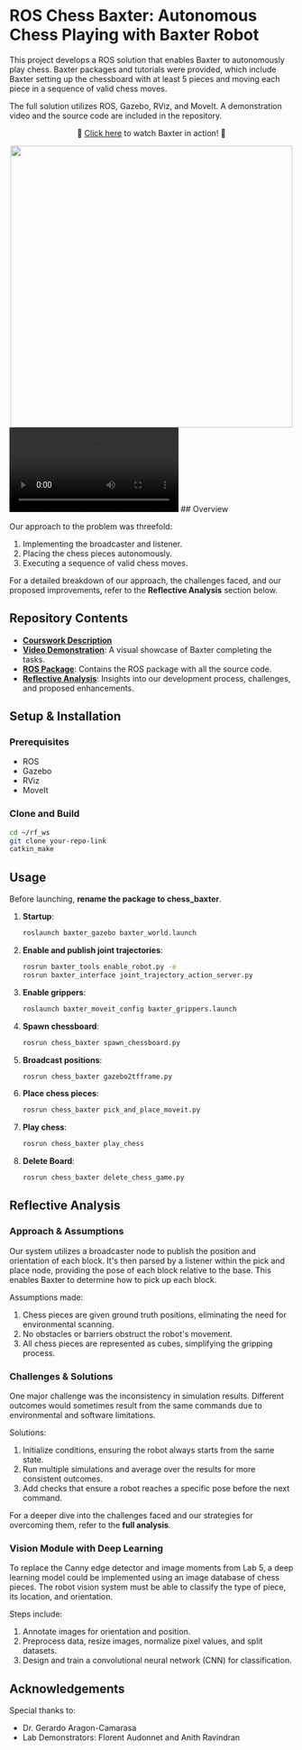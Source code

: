# ROS Chess Baxter: Autonomous Chess Playing with Baxter Robot

This project develops a ROS solution that enables Baxter to autonomously play chess. Baxter packages and tutorials were provided, which include Baxter setting up the chessboard with at least 5 pieces and moving each piece in a sequence of valid chess moves.

The full solution utilizes ROS, Gazebo, RViz, and MoveIt. A demonstration video and the source code are included in the repository.

<div align="center">

:movie_camera: [Click here](https://www.youtube.com/watch?v=VA5hQQhipFk) to watch Baxter in action! :movie_camera:

<img src="your-image-link" width="500">

</div>
<video src="assets/Video/Chess%20Baxter%20-%20Made%20with%20Clipchamp.mp4" controls title="Title"></video>
## Overview

Our approach to the problem was threefold:

1. Implementing the broadcaster and listener.
2. Placing the chess pieces autonomously.
3. Executing a sequence of valid chess moves.

For a detailed breakdown of our approach, the challenges faced, and our proposed improvements, refer to the **Reflective Analysis** section below.

## Repository Contents
- **[Courswork Description]()**
- **[Video Demonstration](link-to-your-video)**: A visual showcase of Baxter completing the tasks.
- **[ROS Package](link-to-zip-file)**: Contains the ROS package with all the source code.
- **[Reflective Analysis](#reflective-analysis)**: Insights into our development process, challenges, and proposed enhancements.

## Setup & Installation

### Prerequisites
* ROS
* Gazebo
* RViz
* MoveIt

### Clone and Build

```bash
cd ~/rf_ws
git clone your-repo-link
catkin_make
```

## Usage

Before launching, **rename the package to chess_baxter**.

1. **Startup**:

   ```bash
   roslaunch baxter_gazebo baxter_world.launch
   ```

2. **Enable and publish joint trajectories**:

   ```bash
   rosrun baxter_tools enable_robot.py -e
   rosrun baxter_interface joint_trajectory_action_server.py
   ```

3. **Enable grippers**:

   ```sh
   roslaunch baxter_moveit_config baxter_grippers.launch
   ```

4. **Spawn chessboard**:

   ```sh
   rosrun chess_baxter spawn_chessboard.py
   ```

5. **Broadcast positions**:

   ```bash
   rosrun chess_baxter gazebo2tfframe.py
   ```

6. **Place chess pieces**:

   ```sh
   rosrun chess_baxter pick_and_place_moveit.py
   ```

7. **Play chess**:

   ```sh
   rosrun chess_baxter play_chess
   ```

8. **Delete Board**:

   ```bash
   rosrun chess_baxter delete_chess_game.py
   ```

## Reflective Analysis

### Approach & Assumptions

Our system utilizes a broadcaster node to publish the position and orientation of each block. It's then parsed by a listener within the pick and place node, providing the pose of each block relative to the base. This enables Baxter to determine how to pick up each block.

Assumptions made:

1. Chess pieces are given ground truth positions, eliminating the need for environmental scanning.
2. No obstacles or barriers obstruct the robot's movement.
3. All chess pieces are represented as cubes, simplifying the gripping process.

### Challenges & Solutions

One major challenge was the inconsistency in simulation results. Different outcomes would sometimes result from the same commands due to environmental and software limitations.

Solutions:

1. Initialize conditions, ensuring the robot always starts from the same state.
2. Run multiple simulations and average over the results for more consistent outcomes.
3. Add checks that ensure a robot reaches a specific pose before the next command.

For a deeper dive into the challenges faced and our strategies for overcoming them, refer to the **full analysis**.

### Vision Module with Deep Learning

To replace the Canny edge detector and image moments from Lab 5, a deep learning model could be implemented using an image database of chess pieces. The robot vision system must be able to classify the type of piece, its location, and orientation.

Steps include:

1. Annotate images for orientation and position.
2. Preprocess data, resize images, normalize pixel values, and split datasets.
3. Design and train a convolutional neural network (CNN) for classification.

## Acknowledgements

Special thanks to:

- Dr. Gerardo Aragon-Camarasa
- Lab Demonstrators: Florent Audonnet and Anith Ravindran